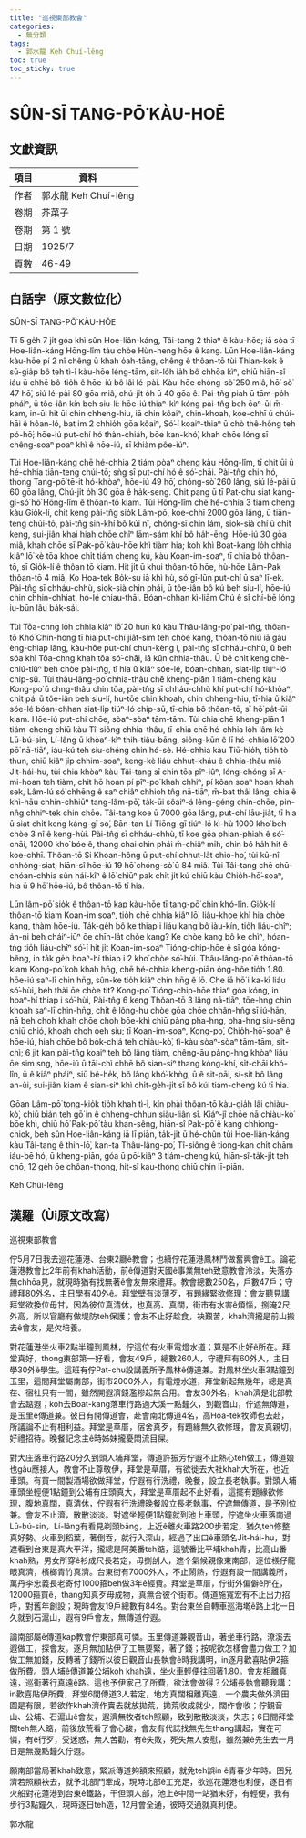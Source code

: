 ```yaml
---
title: "巡視東部教會"
categories:
  - 無分類
tags:
  - 郭水龍 Keh Chuí-lêng
toc: true
toc_sticky: true
---
```


# SÛN-SĪ TANG-PŌ͘ KÀU-HOĒ

## 文獻資訊

| 項目 | 資料 |
|---|---|
| 作者 | 郭水龍 Keh Chuí-lêng |
| 卷期 | 芥菜子 |
| 卷期 | 第 1 號 |
| 日期 | 1925/7 |
| 頁數 | 46-49 |

## 白話字（原文數位化）

SÛN-SĪ TANG-PŌ͘ KÀU-HŌE

Tī 5 ge̍h 7 ji̍t góa khì sûn Hoe-liân-káng, Tâi-tang 2 thiaⁿ ê kàu-hōe; iā sòa tī Hoe-liân-káng Hōng-lîm tàu chòe Hùn-heng hōe ê kang. Lūn Hoe-liân-káng kàu-hōe pí 2 nî chêng ū khah o̍ah-tāng, chêng ê thôan-tō tùi Thian-kok ê sū-gia̍p bô teh tì-ì kàu-hōe léng-tām, sit-lo̍h ia̍h bô chhōa kìⁿ, chiū hiān-sî iáu ū chhē bô-tio̍h ê hōe-iú bô lâi lé-pài. Kàu-hōe chóng-sò͘ 250 miâ, hō͘-sò͘ 47 hō͘, siú lé-pài 80 gōa miâ, chú-ji̍t o̍h ū 40 gōa ê. Pài-tn̂g piah ū tām-po̍h pháiⁿ, ū tôe-iân kín beh siu-lí: hōe-iú thiaⁿ-kìⁿ kóng pài-tn̂g beh ōaⁿ-ūi m̄-kam, in-ūi hit ūi chin chheng-hiu, iā chin kôaiⁿ, chin-khoah, koe-chhī ū chúi-hāi ê hôan-ló, bat im 2 chhio̍h gōa kôaiⁿ, Só͘-í koaiⁿ-thiaⁿ ū chò thê-hông teh pó-hō͘; hōe-iú put-chí hó thàn-chia̍h, bōe kan-khó͘, khah chōe lóng sī chêng-soaⁿ poaⁿ khì ê hōe-iú, sī khiàm pôe-iúⁿ.

Tùi Hoe-liân-káng chē hé-chhia 2 tiám pòaⁿ cheng kàu Hōng-lîm, tī chit ūi ū hé-chhia tiān-teng chúi-tō; sǹg sī put-chí hó ê só͘-chāi. Pài-tn̂g chin hó, thong Tang-pō͘ tē-it hó-khòaⁿ, hōe-iú 49 hō͘, chóng-sò͘ 260 lâng, siú lé-pài ū 60 gōa lâng, Chú-ji̍t o̍h 30 gōa ê ha̍k-seng. Chit pang ū tī Pat-chu siat káng-gī-só͘ hō͘ Hōng-lîm ê thôan-tō kiam. Tùi Hōng-lîm chē hé-chhia 3 tiám cheng kàu Gio̍k-lí, chit keng pài-tn̂g sio̍k Lâm-pō͘, koe-chhī 2000 gōa lâng, ū tiān-teng chúi-tō, pài-tn̂g sin-khí bô kúi nî, chóng-sī chin lám, siok-sià chí ū chi̍t keng, sui-jiân khai hiah chōe chîⁿ lām-sám khí bô ha̍h-ēng. Hōe-iú 30 gōa miâ, khah chōe sī Pak-pō͘ kàu-hōe khì tiàm hia; koh khì Boat-kang lo̍h chhia kiâⁿ lō͘ kè tōa khoe chi̍t tiám cheng kú, kàu Koan-im-soaⁿ, tī chia bô thôan-tō, sī Gio̍k-lí ê thôan tō kiam. Hit ji̍t ū khui thôan-tō hōe, hù-hōe Lâm-Pak thôan-tō 4 miâ, Ko Hoa-tek Bo̍k-su iā khì hù, só͘ gī-lūn put-chí ū saⁿ lī-ek. Pài-tn̂g sī chháu-chhù, siok-sià chin phái, ū tôe-iân bô kú beh siu-lí, hōe-iú chin chhin-chhiat, hó-lé chiau-thāi. Bóan-chhan kì-liām Chú ê sî chí-bē lóng iu-būn lâu ba̍k-sái.

Tùi Tōa-chng lo̍h chhia kiâⁿ lō͘ 20 hun kú kàu Thâu-lâng-po͘ pài-tn̂g, thôan-tō Khó͘ Chín-hong tī hia put-chí jia̍t-sim teh chòe kang, thôan-tō niû iā gâu èng-chiap lâng, kàu-hōe put-chí chun-kèng i, pài-tn̂g sī chháu-chhù, ū beh sóa khì Tōa-chng khah tōa só͘-chāi, iā kūn chhia-thâu. Ū bé chi̍t keng chè-chiú-tiûⁿ beh chòe pài-tn̂g, tī hia ū kiâⁿ sóe-lé, bóan-chhan, siat-li̍p tiúⁿ-ló chip-sū. Tùi thâu-lâng-po͘ chhia-thâu chē kheng-piān 1 tiám-cheng kàu Kong-po͘ ū chng-thâu chin tōa, pài-tn̂g sī chháu-chhù khí put-chí hó-khòaⁿ, chit pái ū tôe-iân beh siu-lí, hu-tōe chin khoah, chin chheng-hiu, tī-hia ū kiâⁿ sóe-lé bóan-chhan siat-li̍p tiúⁿ-ló chip-sū, tī-chia bô thôan-tō, sī hō͘ pa̍t-ūi kiam. Hōe-iú put-chí chōe, sòaⁿ-sòaⁿ tām-tām. Tùi chia chē kheng-piān 1 tiám-cheng chiū kàu Tî-siông chhia-thâu, tī-chia chē hé-chhia lo̍h lâm kè Lū-bú-sin, Lí-lâng ū khòaⁿ-kìⁿ thih-tiâu-bāng, siông-kūn ê lī hé-chhia lō͘ 200 pō͘ nā-tiāⁿ, iáu-kú teh siu-chéng chin hó-sè. Hé-chhia kàu Tiū-hio̍h, tio̍h tò thun, chiū kiâⁿ ji̍p chhim-soaⁿ, keng-kè liáu chhut-kháu ê chhia-thâu miâ Ji̍t-hái-hu, tùi chia khòaⁿ kàu Tâi-tang sī chin tōa pîⁿ-iûⁿ, lóng-chóng sī A-mi-hoan teh tiàm, chit hō hoan pí pîⁿ-po͘ khah chhiⁿ, pí kôan soaⁿ hoan khah sek, Lâm-lú só͘ chhēng ê saⁿ chiâⁿ chhioh tn̂g nā-tiāⁿ, m̄-bat thâi lâng, chia ê khì-hāu chhin-chhiūⁿ tang-lâm-pō͘, ta̍k-ūi sôaiⁿ-á lêng-géng chin-chōe, pin-nn̂g chhiⁿ-tek chin chōe. Tâi-tang koe ū 7000 gōa lâng, put-chí lāu-jia̍t, tī hia ū siat chi̍t keng káng-gī só͘, Bān-tan Lí Tiōng-gī tiúⁿ-ló kì-hù 1000 kho͘ beh chòe 3 nî ê keng-hùi. Pài-tn̂g sī chháu-chhù, tī koe gōa phian-phiah ê só͘-chāi, 12000 kho͘ bóe ê, thang chai chin phái m̄-chiâⁿ mi̍h, chin bô ha̍h hit ê koe-chhī. Thôan-tō Si Khoan-hông ū put-chí chhut-la̍t chio-ho͘, tùi kū-nî chhòng-siat; hiān-sî hōe-iú 19 hō͘ chóng-sò͘ ū 84 miâ. Tùi Tâi-tang chē chū-chóan-chhia sûn hái-kîⁿ ê lō͘ chiūⁿ pak chi̍t ji̍t kú chiū kàu Chio̍h-hō͘-soaⁿ, hia ū 9 hō͘ hōe-iú, bô thôan-tō tī hia.

Lūn lâm-pō͘ sio̍k ê thôan-tō kap kàu-hōe tī tang-pō͘ chin khó-lîn. Gio̍k-lí thôan-tō kiam Koan-im soaⁿ, tio̍h chē chhia kiâⁿ lō͘, liâu-khoe khì hia chòe kang, thàm hōe-iú. Ta̍k-ge̍h bô ke thiap i liáu kang bô iàu-kín, tio̍h liáu-chîⁿ; án-ni beh cháiⁿ-iūⁿ ōe chīn-la̍t chòe kang? Ke chòe kang bô ke chìⁿ, hóan-tńg tio̍h liáu-chîⁿ só͘-í hit ji̍t Koan-im-soaⁿ Tióng-chip-hōe ê sî góa kóng-bêng, in ta̍k ge̍h hoaⁿ-hí thiap i 2 kho͘ chòe só͘-hùi. Thâu-lâng-po͘ ê thôan-tō kiam Kong-po͘ koh khah hn̄g, chē hé-chhia kheng-piān óng-hôe tio̍h 1.80. hōe-iú saⁿ-lī chin hn̄g, sûn-ke tio̍h kiâⁿ chin hn̄g ê lō. Che iā hō͘ i ka-kī liáu só͘-hùi, beh thài ōe chòe tit? Kong-po͘ Tióng-chip-hōe thiaⁿ góa kóng, in hoaⁿ-hí thiap i só͘-hùi, Pài-tn̂g 6 keng Thôan-tō 3 lâng nā-tiāⁿ, tōe-hng chin khoah saⁿ-lī chin-hn̄g, chi̍t ê lông-hu chòe gōa chōe chhân-hn̂g sī iú-hān, nā beh choh khah chōe choh bōe-khì chiū pàng pha-hng, pha-hng siu-sêng chiū chió, khoah choh o̍eh siu; tī Koan-im-soaⁿ, Kong-po͘, Chio̍h-hō͘-soaⁿ ê hōe-iú, hiah chōe bô bo̍k-chiá teh chiàu-kò͘, tì-kàu sòaⁿ-sòaⁿ tām-tām, sit-chì; 6 ji̍t kan pài-tn̂g koaiⁿ teh bô lâng tiàm, chêng-āu pàng-hng khòaⁿ liáu ōe sim sng, hōe-iú ū tāi-chì chhē bô sian-siⁿ thang kóng-khí, si̍t-chāi khó-lîn, ū ê kiâⁿ pháiⁿ, siū bê-he̍k, bô lâng khó͘-khǹg, ū ê sit-pāi, sí-sit bô lâng an-ùi, sui-jiân kiam ê sian-siⁿ khì chi̍t-ge̍h-ji̍t sī bô kúi tiám-cheng kú tī hia.

Gōan Lâm-pō͘ tong-kio̍k tio̍h khah tì-ì, kín phài thôan-tō kàu-gia̍h lâi chiàu-kò͘, chiū bián teh gō͘ in ê chheng-chhun siàu-liân sî. Kiáⁿ-jî chōe nā chiàu-kò͘ bōe khì, chiū hō͘ Pak-pō͘ tàu khan-sêng, hiān-sî Pak-pō͘ ê kang chhiong-chiok, beh sûn Hoe-liân-káng iā lī piān, ta̍k-ji̍t ū hé-chûn tùi Hoe-liân-káng kàu Tâi-tang ê thih-lō͘, kan-ta Thâu-lâng-po͘, Tî-siông ê tiong-kan chi̍t chām iáu-bē hó, ū kheng-piān, góa ū pō͘-kiâⁿ 3 tiám-cheng kú, hiān-sî-ta̍k-ji̍t teh chō, 12 ge̍h ōe chôan-thong, hit-sî kau-thong chiū chin lī-piān.

Keh Chúi-lêng

## 漢羅（Ùi原文改寫）

巡視東部教會

佇5月7日我去巡花蓮港、台東2廳ê教會；也續佇花蓮港鳳林鬥做奮興會ê工。論花蓮港教會比2年前有khah活動，前ê傳道對天國ê事業無teh致意教會泠淡，失落亦無chhōa見，就現時猶有找無著ê會友無來禮拜。教會總數250名，戶數47戶；守禮拜80外名，主日學有40外ê。拜堂壁有淡薄歹，有題緣緊欲修理：會友聽見講拜堂欲換位毋甘，因為彼位真清休，也真高、真闊，街市有水害ê煩惱，捌淹2尺外高，所以官廳有做堤防teh保護；會友不止好趁食，袂艱苦，khah濟攏是前山搬去ê會友，是欠培養。

對花蓮港坐火車2點半鐘到鳳林，佇這位有火車電燈水道；算是不止好ê所在。拜堂真好，thong東部第一好看，會友49戶，總數260人，守禮拜有60外人，主日學30外ê學生。這班有佇Pat-chu設講義所予鳳林ê傳道兼。對鳳林坐火車3點鐘到玉里，這間拜堂屬南部，街市2000外人，有電燈水道，拜堂新起無幾年，總是真荏、宿社只有一間，雖然開遐濟錢濫糝起無合用。會友30外名，khah濟是北部教會去踮遐；koh去Boat-kang落車行路過大溪一點鐘久，到觀音山，佇遮無傳道，是玉里ê傳道兼。彼日有開傳道會，赴會南北傳道4名，高Hoa-tek牧師也去赴，所議論不止有相利益。拜堂是草厝，宿舍真歹，有題緣無久欲修理，會友真親切，好禮招待。晚餐記念主ê時姊妹攏憂悶流目屎。

對大庄落車行路20分久到頭人埔拜堂，傳道許振芳佇遐不止熱心teh做工，傳道娘也gâu應接人，教會不止尊敬伊，拜堂是草厝，有欲徙去大社khah大所在，也近車頭。有買一間製酒場欲做拜堂，佇遐有行洗禮，晚餐，設立長老執事。對頭人埔車頭坐輕便1點鐘到公埔有庄頭真大，拜堂是草厝起不止好看，這擺有題緣欲修理，腹地真闊，真清休，佇遐有行洗禮晚餐設立長老執事，佇遮無傳道，是予別位兼。會友不止濟，散散淡淡。對遮坐輕便1點鐘就到池上車頭，佇遮坐火車落南過Lū-bú-sin，Lí-lâng有看見剃頭bāng，上近ê離火車路200步若定，猶久teh修整真好勢。火車到稻葉，著倒吞，就行入深山，經過了出口ê車頭名Ji̍t-hái-hu，對遮看到台東是真大平洋，攏總是阿美番teh踮，這號番比平埔khah青，比高山番khah熟，男女所穿ê衫成尺長若定，毋捌刣人，遮个氣候親像東南部，逐位檨仔龍眼真濟，檳榔青竹真濟。台東街有7000外人，不止鬧熱，佇遐有設一間講義所，萬丹李忠義長老寄付1000箍beh做3年ê經費。拜堂是草厝，佇街外偏僻ê所在，12000箍買ê，thang知真歹毋成物，真無合彼个街市。傳道施寬宏有不止出力招呼，對舊年創設；現時會友19戶總數有84名。對台東坐自轉車巡海墘ê路上北一日久就到石滬山，遐有9戶會友，無傳道佇遐。

論南部屬ê傳道kap教會佇東部真可憐。玉里傳道兼觀音山，著坐車行路，潦溪去遐做工，探會友。逐月無加貼伊了工無要緊，著了錢；按呢欲怎樣會盡力做工？加做工無加錢，反轉著了錢所以彼日觀音山長執會ê時我講明，in逐月歡喜貼伊2箍做所費。頭人埔ê傳道兼公埔koh khah遠，坐火車輕便往回著1.80。會友相離真遠，巡街著行真遠ê路。這也予伊家己了所費，欲汰會做得？公埔長執會聽我講：in歡喜貼伊所費，拜堂6間傳道3人若定，地方真闊相離真遠，一个農夫做外濟田園是有限，若欲作khah濟作賣去就放拋荒，拋荒收成就少，闊作會收；佇觀音山、公埔、石滬山ê會友，遐濟無牧者teh照顧，致到散散淡淡，失志；6日間拜堂關teh無人踮，前後放荒看了會心酸，會友有代誌找無先生thang講起，實在可憐，有ê行歹，受迷惑，無人苦勸，有ê失敗，死失無人安慰，雖然兼ê先生去一月日是無幾點鐘久佇遐。

願南部當局著khah致意，緊派傳道夠額來照顧，就免teh誤in ê青春少年時。囝兒濟若照顧袂去，就予北部鬥牽成，現時北部ê工充足，欲巡花蓮港也利便，逐日有火船對花蓮港到台東ê鐵路，干但頭人部，池上ê中間一站猶未好，有輕便，我有步行3點鐘久，現時逐日teh造，12月會全通，彼時交通就真利便。

郭水龍
